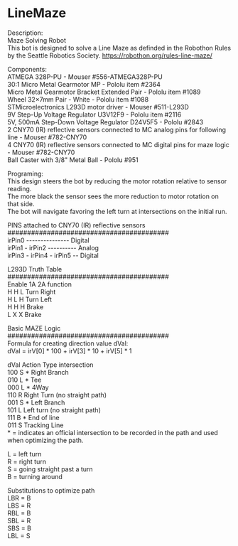 # LineMaze

Description:  
Maze Solving Robot   
This bot is designed to solve a Line Maze as definded in the Robothon Rules by the Seattle Robotics Society.    https://robothon.org/rules-line-maze/  

Components:  
ATMEGA 328P-PU - Mouser #556-ATMEGA328P-PU  
30:1 Micro Metal Gearmotor MP - Pololu item #2364  
Micro Metal Gearmotor Bracket Extended Pair - Pololu item #1089  
Wheel 32×7mm Pair - White - Pololu item #1088  
STMicroelectronics L293D motor driver - Mouser #511-L293D  
9V Step-Up Voltage Regulator U3V12F9 - Pololu item #2116   
5V, 500mA Step-Down Voltage Regulator D24V5F5 - Pololu #2843  
2 CNY70 (IR) reflective sensors connected to MC analog pins for following line - Mouser #782-CNY70  
4 CNY70 (IR) reflective sensors connected to MC digital pins for maze logic - Mouser #782-CNY70  
Ball Caster with 3/8" Metal Ball - Pololu #951  


Programing:  
This design steers the bot by reducing the motor rotation relative to sensor reading.  
The more black the sensor sees the more reduction to motor rotation on that side.  
The bot will navigate favoring the left turn at intersections on the initial run.  

PINS attached to CNY70 (IR) reflective sensors  
#########################################  
                        irPin0 --------------- Digital  
              irPin1   -   irPin2 ---------- Analog   
        irPin3   -   irPin4   -    irPin5 -- Digital   

L293D Truth Table   
#########################################  
Enable   1A  2A   function  
H             H    L    Turn Right  
H              L    H    Turn Left        
H              H   H    Brake   
L               X    X    Brake  

Basic MAZE Logic  
#########################################  
Formula for creating direction value dVal:  
dVal = irV[0] * 100 + irV[3] * 10 + irV[5] * 1  

dVal     Action    Type intersection    
100     S            * Right Branch  
010          L            * Tee  
000          L            * 4Way  
110          R              Right Turn (no straight path)   
001          S            * Left Branch  
101          L              Left turn (no straight path)      
111          B            * End of line  
011          S              Tracking Line  
      * = indicates an official intersection to be recorded 
      in the path and used when optimizing the path.  

L = left turn  
R = right turn  
S = going straight past a turn  
B = turning around  

Substitutions to optimize path  
LBR = B  
LBS = R  
RBL = B  
SBL = R  
SBS = B  
LBL = S  
